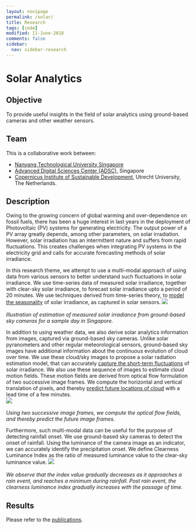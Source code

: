```yaml
---
layout: novipage
permalink: /solar/
title: Research
tags: [code]
modified: 11-June-2018
comments: false
sidebar:
  nav: sidebar-research
---
```


# Solar Analytics

## Objective 
To provide useful insights in the field of solar analytics using ground-based cameras and other weather sensors. 

## Team
This is a collaborative work between:
- [Nanyang Technological University Singapore](http://www.ntu.edu.sg/home/eyhlee/)
- [Advanced Digital Sciences Center (ADSC)](http://vintage.winklerbros.net/index.html), Singapore
- [Copernicus Institute of Sustainable Development](https://www.uu.nl/en/research/copernicus-institute-of-sustainable-development), Utrecht University, The Netherlands. 

## Description 

Owing to the growing concern of global warming and over-dependence on fossil fuels, there has been a huge interest in last years in the deployment of Photovoltaic (PV) systems for generating  electricity. The  output power of a PV array greatly depends, among other parameters, on solar irradiation. However, solar  irradiation has an intermittent nature and suffers from rapid fluctuations. This creates challenges when  integrating  PV systems in the electricity grid and calls for  accurate  forecasting methods of solar  irradiance. 

In this research theme, we attempt to use a multi-modal approach of using data from various sensors to better understand such fluctuations in solar irradiance. We use time-series data of measured solar irradiance, together with clear-sky solar irradiance, to forecast solar irradiance upto a period of 20 minutes. We use techniques derived from time-series theory, to <a href="https://arxiv.org/abs/1807.05872">model the seasonality</a> of solar irradiance, as captured in solar sensors. 
<img src="{{ site.baseurl }}/images/4-solar.png">   
<br />
*Illustration of estimation of measured solar irradiance from ground-based sky cameras for a sample day in Singapore.*   

In addition to using weather data, we also derive solar analytics information from images, captured via ground-based sky cameras. Unlike solar pyranometers and other regular meteorological sensors, ground-based sky images have additional information about the continuous evolution of cloud over time. We use these cloud/sky images to propose a solar radiation estimation model, that can accurately <a href="https://arxiv.org/abs/1606.02546">capture the short-term fluctuations</a> of solar irradiance. We also use these sequence of images to estimate cloud motion fields. These motion fields are derived from optical flow formulation of two successive image frames. We compute the horizontal and vertical translation of pixels, and thereby <a href="https://arxiv.org/pdf/1610.06666v1.pdf">predict future locations of cloud</a> with a lead time of a few minutes.   
<img src="{{ site.baseurl }}/images/optical-flow.png">   
<br />
*Using two successive image frames, we compute the optical flow fields, and thereby predict the future image frames.*   

Furthermore, such multi-modal data can be useful for the purpose of detecting rainfall onset. We use ground-based sky cameras to detect the onset of rainfall. Using the luminance of the camera image as an indicator, we can accurately identify the precipitation onset. We define Clearness Luminance Index as the ratio of measured luminance value to the clear-sky luminance value. 
<img src="{{ site.baseurl }}/images/cli-trend.png">   
<br />
*We observe that the index value gradually decreases as it approaches a rain event, and reaches a minimum during rainfall. Post rain event, the clearness luminance index gradually increases with the passage of time.*  


## Results   

Please refer to the [publications](https://soumyabrata.github.io/publications/).  
